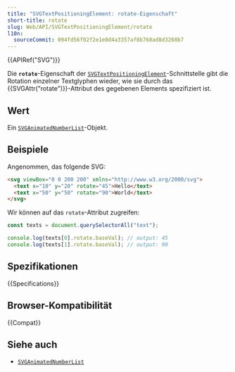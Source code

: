 ```yaml
---
title: "SVGTextPositioningElement: rotate-Eigenschaft"
short-title: rotate
slug: Web/API/SVGTextPositioningElement/rotate
l10n:
  sourceCommit: 094fd56f02f2e1e8d4a3357af8b768ad8d3268b7
---
```


{{APIRef("SVG")}}

Die **`rotate`**-Eigenschaft der [`SVGTextPositioningElement`](/de/docs/Web/API/SVGTextPositioningElement)-Schnittstelle gibt die Rotation einzelner Textglyphen wieder, wie sie durch das {{SVGAttr("rotate")}}-Attribut des gegebenen Elements spezifiziert ist.

## Wert

Ein [`SVGAnimatedNumberList`](/de/docs/Web/API/SVGAnimatedNumberList)-Objekt.

## Beispiele

Angenommen, das folgende SVG:

```html
<svg viewBox="0 0 200 200" xmlns="http://www.w3.org/2000/svg">
  <text x="10" y="20" rotate="45">Hello</text>
  <text x="50" y="50" rotate="90">World</text>
</svg>
```

Wir können auf das `rotate`-Attribut zugreifen:

```js
const texts = document.querySelectorAll("text");

console.log(texts[0].rotate.baseVal); // output: 45
console.log(texts[1].rotate.baseVal); // output: 90
```

## Spezifikationen

{{Specifications}}

## Browser-Kompatibilität

{{Compat}}

## Siehe auch

- [`SVGAnimatedNumberList`](/de/docs/Web/API/SVGAnimatedNumberList)
